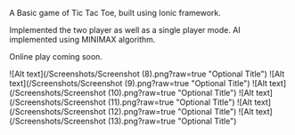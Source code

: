A Basic game of Tic Tac Toe, built using Ionic framework.

Implemented the two player as well as a single player mode. AI implemented using MINIMAX algorithm.

Online play coming soon.

![Alt text](/Screenshots/Screenshot (8).png?raw=true "Optional Title")
![Alt text](/Screenshots/Screenshot (9).png?raw=true "Optional Title")
![Alt text](/Screenshots/Screenshot (10).png?raw=true "Optional Title")
![Alt text](/Screenshots/Screenshot (11).png?raw=true "Optional Title")
![Alt text](/Screenshots/Screenshot (12).png?raw=true "Optional Title")
![Alt text](/Screenshots/Screenshot (13).png?raw=true "Optional Title")
